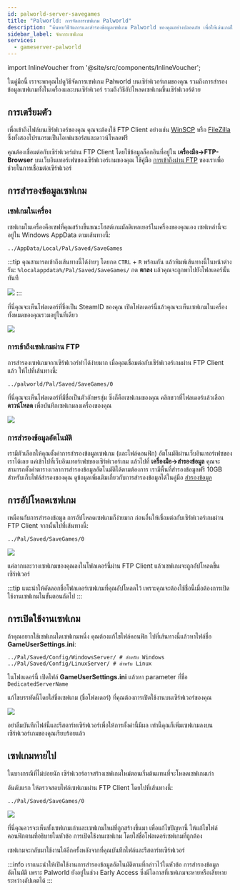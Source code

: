 ```yaml
---
id: palworld-server-savegames
title: "Palworld: การจัดการเซฟเกม Palworld"
description: "ค้นพบวิธีจัดการและสำรองข้อมูลเซฟเกม Palworld ของคุณอย่างปลอดภัย เพื่อให้เล่นเกมได้ต่อเนื่องไม่มีสะดุด → เรียนรู้เพิ่มเติมตอนนี้"
sidebar_label: จัดการเซฟเกม
services:
  - gameserver-palworld
---
```


import InlineVoucher from '@site/src/components/InlineVoucher';

ในคู่มือนี้ เราจะพาคุณไปดูวิธีจัดการเซฟเกม Palworld บนเซิร์ฟเวอร์เกมของคุณ รวมถึงการสำรองข้อมูลเซฟเกมทั้งในเครื่องและบนเซิร์ฟเวอร์ รวมถึงวิธีอัปโหลดเซฟเกมขึ้นเซิร์ฟเวอร์ด้วย

## การเตรียมตัว

เพื่อเข้าถึงไฟล์บนเซิร์ฟเวอร์ของคุณ คุณจะต้องใช้ FTP Client อย่างเช่น [WinSCP](https://winscp.net/eng/index.php) หรือ [FileZilla](https://filezilla-project.org/) ซึ่งทั้งสองโปรแกรมเป็นโอเพ่นซอร์สและดาวน์โหลดฟรี

คุณต้องเชื่อมต่อกับเซิร์ฟเวอร์ผ่าน FTP Client โดยใช้ข้อมูลล็อกอินที่อยู่ใน **เครื่องมือ->FTP-Browser** บนเว็บอินเทอร์เฟซของเซิร์ฟเวอร์เกมของคุณ ใช้คู่มือ [การเข้าถึงผ่าน FTP](gameserver-ftpaccess.md) ของเราเพื่อช่วยในการเชื่อมต่อเซิร์ฟเวอร์

## การสำรองข้อมูลเซฟเกม

### เซฟเกมในเครื่อง

เซฟเกมในเครื่องคือเซฟที่คุณสร้างขึ้นขณะโฮสต์เกมมัลติเพลเยอร์ในเครื่องของคุณเอง เซฟเหล่านี้จะอยู่ใน Windows AppData ตามเส้นทางนี้:
```
../AppData/Local/Pal/Saved/SaveGames
```

:::tip
คุณสามารถเข้าถึงเส้นทางนี้ได้ง่ายๆ โดยกด `CTRL` + `R` พร้อมกัน แล้วพิมพ์เส้นทางนี้ในหน้าต่างรัน: `%localappdata%/Pal/Saved/SaveGames/` กด **ตกลง** แล้วคุณจะถูกพาไปยังโฟลเดอร์นั้นทันที

![](https://github.com/zaphosting/docs/assets/42719082/5cdff375-57f8-4699-9985-42bcecf22218)
:::

ที่นี่คุณจะเห็นโฟลเดอร์ที่ชื่อเป็น SteamID ของคุณ เปิดโฟลเดอร์นี้แล้วคุณจะเห็นเซฟเกมในเครื่องทั้งหมดของคุณรวมอยู่ในที่เดียว

![](https://github.com/zaphosting/docs/assets/42719082/8f36715d-7e87-45e1-b859-6ebedd18c8da)

### การเข้าถึงเซฟเกมผ่าน FTP

การสำรองเซฟเกมจากเซิร์ฟเวอร์ทำได้ง่ายมาก เมื่อคุณเชื่อมต่อกับเซิร์ฟเวอร์เกมผ่าน FTP Client แล้ว ให้ไปที่เส้นทางนี้:
```
../palworld/Pal/Saved/SaveGames/0
```

ที่นี่คุณจะเห็นโฟลเดอร์ที่มีชื่อเป็นตัวอักษรสุ่ม ซึ่งก็คือเซฟเกมของคุณ คลิกขวาที่โฟลเดอร์แล้วเลือก **ดาวน์โหลด** เพื่อบันทึกเซฟเกมลงเครื่องของคุณ

![](https://github.com/zaphosting/docs/assets/42719082/ca890470-450d-4962-a982-39378dfbb695)

### การสำรองข้อมูลอัตโนมัติ

เรามีตัวเลือกให้คุณตั้งค่าการสำรองข้อมูลเซฟเกม (และไฟล์คอนฟิก) อัตโนมัติผ่านเว็บอินเทอร์เฟซของเราได้เลย แค่เข้าไปที่เว็บอินเทอร์เฟซของเซิร์ฟเวอร์เกม แล้วไปที่ **เครื่องมือ->สำรองข้อมูล** คุณจะสามารถตั้งค่าตารางเวลาการสำรองข้อมูลอัตโนมัติได้ตามต้องการ เรามีพื้นที่สำรองข้อมูลฟรี 10GB สำหรับเก็บไฟล์สำรองของคุณ ดูข้อมูลเพิ่มเติมเกี่ยวกับการสำรองข้อมูลได้ในคู่มือ [สำรองข้อมูล](gameserver-backups.md)

## การอัปโหลดเซฟเกม

เหมือนกับการสำรองข้อมูล การอัปโหลดเซฟเกมก็ง่ายมาก ก่อนอื่นให้เชื่อมต่อกับเซิร์ฟเวอร์เกมผ่าน FTP Client จากนั้นไปที่เส้นทางนี้:
```
../Pal/Saved/SaveGames/0
```

![](https://screensaver01.zap-hosting.com/index.php/s/tadxngnRCJDbtTe/preview)

แค่ลากและวางเซฟเกมของคุณลงในโฟลเดอร์นี้ผ่าน FTP Client แล้วเซฟเกมจะถูกอัปโหลดขึ้นเซิร์ฟเวอร์

:::tip
แนะนำให้คัดลอกชื่อโฟลเดอร์เซฟเกมที่คุณอัปโหลดไว้ เพราะคุณจะต้องใช้ชื่อนี้เมื่อต้องการเปิดใช้งานเซฟเกมในขั้นตอนถัดไป
:::

## การเปิดใช้งานเซฟเกม

ถ้าคุณอยากใช้เซฟเกมใดเซฟเกมหนึ่ง คุณต้องแก้ไขไฟล์คอนฟิก ไปที่เส้นทางนี้แล้วหาไฟล์ชื่อ **GameUserSettings.ini**:
```
../Pal/Saved/Config/WindowsServer/ # สำหรับ Windows
../Pal/Saved/Config/LinuxServer/ # สำหรับ Linux
```

ในโฟลเดอร์นี้ เปิดไฟล์ **GameUserSettings.ini** แล้วหา parameter ที่ชื่อ `DedicatedServerName`

แก้ไขบรรทัดนี้โดยใส่ชื่อเซฟเกม (ชื่อโฟลเดอร์) ที่คุณต้องการเปิดใช้งานบนเซิร์ฟเวอร์ของคุณ

![](https://screensaver01.zap-hosting.com/index.php/s/qLG2jtzFkYM6WB7/preview)

อย่าลืมบันทึกไฟล์นี้และรีสตาร์ทเซิร์ฟเวอร์เพื่อให้การตั้งค่านี้มีผล เท่านี้คุณก็เพิ่มเซฟเกมลงบนเซิร์ฟเวอร์เกมของคุณเรียบร้อยแล้ว

## เซฟเกมหายไป

ในบางกรณีที่ไม่บ่อยนัก เซิร์ฟเวอร์อาจสร้างเซฟเกมใหม่ตอนเริ่มต้นแทนที่จะโหลดเซฟเกมเก่า

อันดับแรก ให้ตรวจสอบไฟล์เซฟเกมผ่าน FTP Client โดยไปที่เส้นทางนี้:
```
../Pal/Saved/SaveGames/0
```

![](https://screensaver01.zap-hosting.com/index.php/s/wYQ42Aein5y6Z6j/preview)

ที่นี่คุณควรจะเห็นทั้งเซฟเกมเก่าและเซฟเกมใหม่ที่ถูกสร้างขึ้นมา เพื่อแก้ไขปัญหานี้ ให้แก้ไขไฟล์คอนฟิกตามที่อธิบายในหัวข้อ การเปิดใช้งานเซฟเกม โดยใส่ชื่อโฟลเดอร์เซฟเกมที่ถูกต้อง

เซฟเกมจะกลับมาใช้งานได้อีกครั้งหลังจากที่คุณบันทึกไฟล์และรีสตาร์ทเซิร์ฟเวอร์

:::info
เราแนะนำให้เปิดใช้งานการสำรองข้อมูลอัตโนมัติตามที่กล่าวไว้ในหัวข้อ การสำรองข้อมูลอัตโนมัติ เพราะ Palworld ยังอยู่ในช่วง Early Access ซึ่งมีโอกาสที่เซฟเกมจะหายหรือเสียหายระหว่างอัปเดตได้
:::

<InlineVoucher />